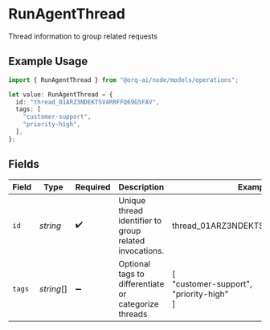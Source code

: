 # RunAgentThread

Thread information to group related requests

## Example Usage

```typescript
import { RunAgentThread } from "@orq-ai/node/models/operations";

let value: RunAgentThread = {
  id: "thread_01ARZ3NDEKTSV4RRFFQ69G5FAV",
  tags: [
    "customer-support",
    "priority-high",
  ],
};
```

## Fields

| Field                                                  | Type                                                   | Required                                               | Description                                            | Example                                                |
| ------------------------------------------------------ | ------------------------------------------------------ | ------------------------------------------------------ | ------------------------------------------------------ | ------------------------------------------------------ |
| `id`                                                   | *string*                                               | :heavy_check_mark:                                     | Unique thread identifier to group related invocations. | thread_01ARZ3NDEKTSV4RRFFQ69G5FAV                      |
| `tags`                                                 | *string*[]                                             | :heavy_minus_sign:                                     | Optional tags to differentiate or categorize threads   | [<br/>"customer-support",<br/>"priority-high"<br/>]    |